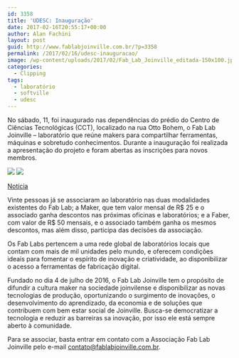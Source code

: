 ```yaml
---
id: 3358
title: 'UDESC: Inauguração'
date: 2017-02-16T20:55:17+00:00
author: Alan Fachini
layout: post
guid: http://www.fablabjoinville.com.br/?p=3358
permalink: /2017/02/16/udesc-inauguracao/
image: /wp-content/uploads/2017/02/Fab_Lab_Joinville_editada-150x100.jpg
categories:
  - Clipping
tags:
  - laboratório
  - softville
  - udesc
---
```

No sábado, 11, foi inaugurado nas dependências do prédio do Centro de Ciências
Tecnológicas (CCT), localizado na rua Otto Bohem, o Fab Lab Joinville –
laboratório que reúne makers para compartilhar ferramentas, máquinas e
sobretudo conhecimentos. Durante a inauguração foi realizada a apresentação do
projeto e foram abertas as inscrições para novos membros.

![]({{site.baseurl}}/wp-content/uploads/2017/02/Fab_Lab_Joinville_editada-300x200.jpg)
![]({{site.baseurl}}/wp-content/uploads/2017/02/16730591_1851931081740963_2980657419860111070_n-300x300.jpg)

[Notícia](http://www.cct.udesc.br/?idNoticia=17377)

Vinte pessoas já se associaram ao laboratório nas duas modalidades existentes
do Fab Lab; a Maker, que tem valor mensal de R$ 25 e o associado ganha
descontos nas próximas oficinas e laboratórios; e a Faber, com valor de R$ 50
mensais, e o associado também ganha os mesmos descontos, mas além disso,
participa das decisões da associação.

Os Fab Labs pertencem a uma rede global de laboratórios locais que contam com
mais de mil unidades pelo mundo, e oferecem condições ideais para fomentar o
espírito de inovação e criatividade, ao disponibilizar o acesso a ferramentas
de fabricação digital.

Fundado no dia 4 de julho de 2016, o Fab Lab Joinville tem o propósito de
difundir a cultura maker na sociedade joinvilense e disponibilizar as novas
tecnologias de produção, oportunizando o surgimento de inovações, o
desenvolvimento do aprendizado, da economia e de soluções que contribuem com
bem estar social de Joinville. Busca-se democratizar a tecnologia e reduzir as
barreiras sa inovação, por isso ele está sempre aberto à comunidade.

Para se associar, basta entrar em contato com a Associação Fab Lab Joinville
pelo e-mail contato@fablabjoinville.com.br.
